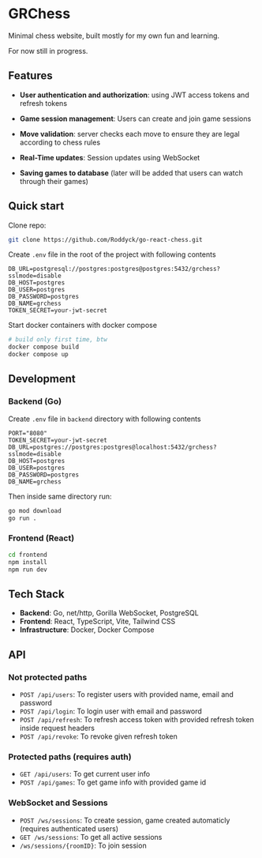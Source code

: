 # GRChess

Minimal chess website, built mostly for my own fun and learning.

For now still in progress.

## Features
* **User authentication and authorization**: using JWT access tokens and refresh tokens
* **Game session management**: Users can create and join game sessions

* **Move validation**: server checks each move to ensure they are legal according
to chess rules

* **Real-Time updates**: Session updates using WebSocket

* **Saving games to database** (later will be added that users can watch through their games)

## Quick start

Clone repo:
```bash
git clone https://github.com/Roddyck/go-react-chess.git
```

Create `.env` file in the root of the project with following contents
```env
DB_URL=postgresql://postgres:postgres@postgres:5432/grchess?sslmode=disable
DB_HOST=postgres
DB_USER=postgres
DB_PASSWORD=postgres
DB_NAME=grchess
TOKEN_SECRET=your-jwt-secret
```

Start docker containers with docker compose
```bash
# build only first time, btw
docker compose build
docker compose up
```

## Development
### Backend (Go)

Create `.env` file in `backend` directory with following contents
```env
PORT="8080"
TOKEN_SECRET=your-jwt-secret
DB_URL=postgres://postgres:postgres@localhost:5432/grchess?sslmode=disable
DB_HOST=postgres
DB_USER=postgres
DB_PASSWORD=postgres
DB_NAME=grchess
```

Then inside same directory run:
```bash
go mod download
go run .
```

### Frontend (React)
```bash
cd frontend
npm install
npm run dev
```

## Tech Stack
* **Backend**: Go, net/http, Gorilla WebSocket, PostgreSQL
* **Frontend**: React, TypeScript, Vite, Tailwind CSS
* **Infrastructure**: Docker, Docker Compose

## API
### Not protected paths
* `POST /api/users`: To register users with provided name, email and password
* `POST /api/login`: To login user with email and password
* `POST /api/refresh`: To refresh access token with provided refresh token inside request headers
* `POST /api/revoke`: To revoke given refresh token

### Protected paths (requires auth)
* `GET /api/users`: To get current user info
* `POST /api/games`: To get game info with provided game id

### WebSocket and Sessions
* `POST /ws/sessions`: To create session, game created automaticly (requires authenticated users)
* `GET /ws/sessions`: To get all active sessions
* `/ws/sessions/{roomID}`: To join session
